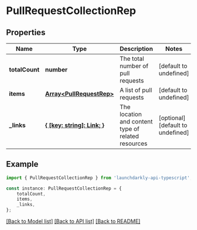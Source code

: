 # PullRequestCollectionRep


## Properties

Name | Type | Description | Notes
------------ | ------------- | ------------- | -------------
**totalCount** | **number** | The total number of pull requests | [default to undefined]
**items** | [**Array&lt;PullRequestRep&gt;**](PullRequestRep.md) | A list of pull requests | [default to undefined]
**_links** | [**{ [key: string]: Link; }**](Link.md) | The location and content type of related resources | [optional] [default to undefined]

## Example

```typescript
import { PullRequestCollectionRep } from 'launchdarkly-api-typescript';

const instance: PullRequestCollectionRep = {
    totalCount,
    items,
    _links,
};
```

[[Back to Model list]](../README.md#documentation-for-models) [[Back to API list]](../README.md#documentation-for-api-endpoints) [[Back to README]](../README.md)
